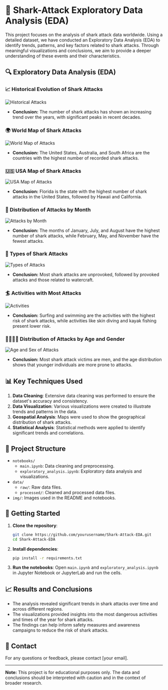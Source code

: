# 🦈 Shark-Attack Exploratory Data Analysis (EDA)

This project focuses on the analysis of shark attack data worldwide. Using a detailed dataset, we have conducted an Exploratory Data Analysis (EDA) to identify trends, patterns, and key factors related to shark attacks. Through meaningful visualizations and conclusions, we aim to provide a deeper understanding of these events and their characteristics.

## 🔍 Exploratory Data Analysis (EDA)

### 📈 Historical Evolution of Shark Attacks

![Historical Attacks](img/historical_attacks.png)
- **Conclusion:** The number of shark attacks has shown an increasing trend over the years, with significant peaks in recent decades.

### 🌍 World Map of Shark Attacks

![World Map of Attacks](img/attacks_world_map.png)
- **Conclusion:** The United States, Australia, and South Africa are the countries with the highest number of recorded shark attacks.

### 🇺🇸 USA Map of Shark Attacks

![USA Map of Attacks](img/attacks_usa_map.png)
- **Conclusion:** Florida is the state with the highest number of shark attacks in the United States, followed by Hawaii and California.

### 📅 Distribution of Attacks by Month

![Attacks by Month](img/months.png)
- **Conclusion:** The months of January, July, and August have the highest number of shark attacks, while February, May, and November have the fewest attacks.

### 🦈 Types of Shark Attacks

![Types of Attacks](img/attack_types.png)
- **Conclusion:** Most shark attacks are unprovoked, followed by provoked attacks and those related to watercraft.

### 🏄 Activities with Most Attacks

![Activities](img/activities.png)
- **Conclusion:** Surfing and swimming are the activities with the highest risk of shark attacks, while activities like skin diving and kayak fishing present lower risk.

### 👨‍👩‍👧‍👦 Distribution of Attacks by Age and Gender

![Age and Sex of Attacks](img/age_sex_attacks.png)
- **Conclusion:** Most shark attack victims are men, and the age distribution shows that younger individuals are more prone to attacks.

## 📊 Key Techniques Used

1. **Data Cleaning**: Extensive data cleaning was performed to ensure the dataset's accuracy and consistency.
2. **Data Visualization**: Various visualizations were created to illustrate trends and patterns in the data.
3. **Geospatial Analysis**: Maps were used to show the geographical distribution of shark attacks.
4. **Statistical Analysis**: Statistical methods were applied to identify significant trends and correlations.

## 📂 Project Structure

- `notebooks/`
  - `main.ipynb`: Data cleaning and preprocessing.
  - `exploratory_analysis.ipynb`: Exploratory data analysis and visualizations.
- `data/`
  - `raw/`: Raw data files.
  - `processed/`: Cleaned and processed data files.
- `img/`: Images used in the README and notebooks.

## 🚀 Getting Started

1. **Clone the repository**:
    ```bash
    git clone https://github.com/yourusername/Shark-Attack-EDA.git
    cd Shark-Attack-EDA
    ```

2. **Install dependencies**:
    ```bash
    pip install -r requirements.txt
    ```

3. **Run the notebooks**:
    Open `main.ipynb` and `exploratory_analysis.ipynb` in Jupyter Notebook or JupyterLab and run the cells.

## 📈 Results and Conclusions

- The analysis revealed significant trends in shark attacks over time and across different regions.
- The visualizations provided insights into the most dangerous activities and times of the year for shark attacks.
- The findings can help inform safety measures and awareness campaigns to reduce the risk of shark attacks.

## 📧 Contact

For any questions or feedback, please contact [your email].

---

**Note:** This project is for educational purposes only. The data and conclusions should be interpreted with caution and in the context of broader research.